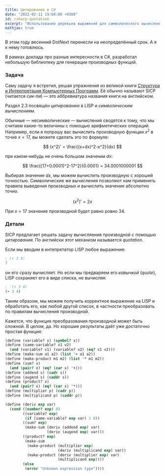 ```yaml
---
title: Цитирование в C#
date: "2022-02-11 19:00:00 +0300"
id: csharp-quotation
excerpt: "Использование деревьев выражений для символического вычисления производных функций."
mathjax: true
---
```


В этом году весенний DotNext перенесли на неопределённый срок. А я к нему готовлюсь.

В рамках доклада про разные интересности в C#, разработал небольшую библиотеку для генерации производных функций.

### Задача

Саму задачу я встретил, решая упражнения из великой книги [Структура и Интерпретация Компьютерных Программ](https://ru.wikipedia.org/wiki/Структура_и_интерпретация_компьютерных_программ#:~:text=«Структу́ра%20и%20интерпрета́ция%20компью́терных%20програ́мм,технологического%20института%20в%201985%20году.). Её обычно называют SICP (читается *сик-пи*) — это аббревиатура названия книги на английском.

Раздел 2.3 посвящён *цитированию* в LISP и *символическим вычислениям*.

Обычные — несимволические — вычисления сводятся к тому, что мы считаем какие-то величины с помощью арифметических операций. Например, если я попрошу вас вычислить производную функции
$x^2$ в точке $x = 17$, вы можете сделать это по формуле:

$$
(x^2)' = \frac{(x+dx)^2-x^2}{dx}
$$

при каком-нибудь не очень большом значении $dx$:

$$
\frac{(17+0.0001)^2-17^2}{0.0001} = 34.0001000001
$$

Выбирая значение $dx$, мы можем вычислить производную с хорошей точностью. Символические же вычисления позволяют нам применить правила выведения производных и вычислить значение абсолютно точно.

$$
(x^2)' = 2x
$$

При $x = 17$ значение производной будет равно ровно $34$.

### Детали

SICP предлагает решать задачу вычисляения производной с помощью *цитирования*. По английски этот механизм называется *quotation*.

Если мы вводим в интепретатор LISP любое выражение:

```scheme
; (+ 3 4)
7
```

он его сразу вычисляет. Но если мы предваряем его *кавычкой* (*quote*), LISP сохраняет его в виде списка, не вычисляя:

```scheme
; '(+ 3 4)
(+ 3 4)
```

Таким образом, мы можем получить корректное выражение на LISP и обработать его, как любой другой список, в частности преобразовать по правилам вычисления производной.

Кажется, что функция преобразования производной может быть сложной. В целом, да. Но хорошие результаты даёт уже достаточно простая функция:

```scheme
(define (variable? x) (symbol? x))
(define (same-variable? v1 v2)
  (and (variable? v1) (variable? v2) (eq? v1 v2)))
(define (make-sum a1 a2) (list '+ a1 a2))
(define (make-product m1 m2) (list '* m1 m2))
(define (sum? x)
  (and (pair? x) (eq? (car x) '+)))
(define (addend s) (cadr s))
(define (augend s) (caddr s))
(define (product? x)
  (and (pair? x) (eq? (car x) '*)))
(define (multiplier p) (cadr p))
(define (multiplicand p) (caddr p))

(define (deriv exp var)
  (cond ((number? exp) 0)
        ((variable? exp)
         (if (same-variable? exp var) 1 0))
        ((sum? exp)
         (make-sum (deriv (addend exp) var)
                   (deriv (augend exp) var)))
        ((product? exp)
         (make-sum
          (make-product (multiplier exp)
                        (deriv (multiplicand exp) var))
          (make-product (deriv (multiplier exp) var)
                        (multiplicand exp))))
        (else
         (error "Unknown expression type"))))
```